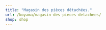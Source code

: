 ```yaml
---
title: "Magasin des pièces détachées."
url: /koyama/magasin-des-pieces-detachees/
shop: shop
---
```

